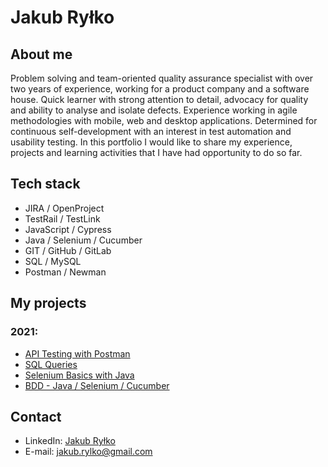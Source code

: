 # Jakub Ryłko

## About me
Problem solving and team-oriented quality assurance specialist with over two years of experience, working for a product company and a software house. Quick learner with strong attention to detail, advocacy for quality and ability to analyse and isolate defects. Experience working in agile methodologies with mobile, web and desktop applications. Determined for continuous self-development with an interest in test automation and usability testing. In this portfolio I would like to share my experience, projects and learning activities that I have had opportunity to do so far.

## Tech stack
* JIRA / OpenProject
* TestRail / TestLink
* JavaScript / Cypress
* Java / Selenium / Cucumber
* GIT / GitHub / GitLab
* SQL / MySQL
* Postman / Newman

## My projects
### 2021:
* [API Testing with Postman](https://github.com/jakubrylko/postman-api-testing)
* [SQL Queries](https://github.com/jakubrylko/sql-statements)
* [Selenium Basics with Java](https://github.com/jakubrylko/java-selenium-basics)
* [BDD - Java / Selenium / Cucumber](https://github.com/jakubrylko/java-selenium-cucumber)

## Contact
* LinkedIn: [Jakub Ryłko](https://www.linkedin.com/in/jakubrylko)
* E-mail: jakub.rylko@gmail.com
